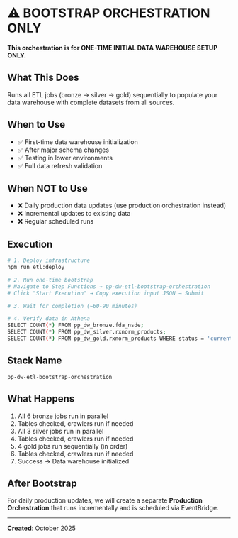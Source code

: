 # ⚠️ BOOTSTRAP ORCHESTRATION ONLY

**This orchestration is for ONE-TIME INITIAL DATA WAREHOUSE SETUP ONLY.**

## What This Does

Runs all ETL jobs (bronze → silver → gold) sequentially to populate your data warehouse with complete datasets from all sources.

## When to Use

- ✅ First-time data warehouse initialization
- ✅ After major schema changes
- ✅ Testing in lower environments
- ✅ Full data refresh validation

## When NOT to Use

- ❌ Daily production data updates (use production orchestration instead)
- ❌ Incremental updates to existing data
- ❌ Regular scheduled runs

## Execution

```bash
# 1. Deploy infrastructure
npm run etl:deploy

# 2. Run one-time bootstrap
# Navigate to Step Functions → pp-dw-etl-bootstrap-orchestration
# Click "Start Execution" → Copy execution input JSON → Submit

# 3. Wait for completion (~60-90 minutes)

# 4. Verify data in Athena
SELECT COUNT(*) FROM pp_dw_bronze.fda_nsde;
SELECT COUNT(*) FROM pp_dw_silver.rxnorm_products;
SELECT COUNT(*) FROM pp_dw_gold.rxnorm_products WHERE status = 'current';
```

## Stack Name

```
pp-dw-etl-bootstrap-orchestration
```

## What Happens

1. All 6 bronze jobs run in parallel
2. Tables checked, crawlers run if needed
3. All 3 silver jobs run in parallel
4. Tables checked, crawlers run if needed
5. 4 gold jobs run sequentially (in order)
6. Tables checked, crawlers run if needed
7. Success → Data warehouse initialized

## After Bootstrap

For daily production updates, we will create a separate **Production Orchestration** that runs incrementally and is scheduled via EventBridge.

---

**Created**: October 2025
